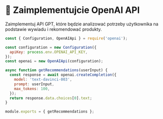 # 🤖 Zaimplementujcie OpenAI API

Zaimplementuj API GPT, które będzie analizować potrzeby użytkownika na podstawie wywiadu i rekomendować produkty.

```javascript
const { Configuration, OpenAIApi } = require('openai');

const configuration = new Configuration({
  apiKey: process.env.OPENAI_API_KEY,
});
const openai = new OpenAIApi(configuration);

async function getRecommendations(userInput) {
  const response = await openai.createCompletion({
    model: 'text-davinci-003',
    prompt: userInput,
    max_tokens: 100,
  });
  return response.data.choices[0].text;
}

module.exports = { getRecommendations };
```